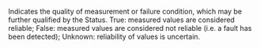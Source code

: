 Indicates the quality of measurement or failure condition, which may be further qualified by the Status. True: measured values are considered reliable; False: measured values are considered not reliable (i.e. a fault has been detected); Unknown: reliability of values is uncertain.
